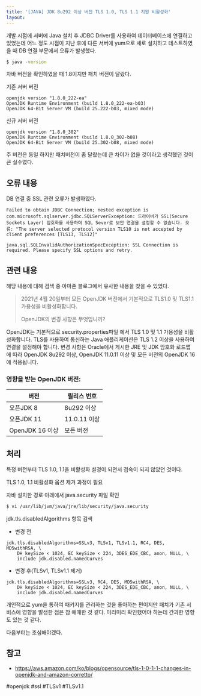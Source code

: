```yaml
---
title: '[JAVA] JDK 8u292 이상 버전 TLS 1.0, TLS 1.1 지원 비활성화'
layout: 
---
```


개발 시점에 서버에 Java 설치 후 JDBC Driver를 사용하여 데이터베이스에 연결하고 있었는데
어느 정도 시점이 지난 후에 다른 서버에 yum으로 새로 설치하고 테스트하였을 때 DB 연결 부문에서 오류가 발생했다.


```sh
$ java -version
```

자바 버전을 확인하였을 때 1.8이지만 패치 버전이 달랐다.

기존 서버 버전

```
openjdk version "1.8.0_222-ea" 
OpenJDK Runtime Environment (build 1.8.0_222-ea-b03)
OpenJDK 64-Bit Server VM (build 25.222-b03, mixed mode)
```

신규 서버 버전

```
openjdk version "1.8.0_302"
OpenJDK Runtime Environment (build 1.8.0_302-b08)
OpenJDK 64-Bit Server VM (build 25.302-b08, mixed mode)
```

주 버전은 동일 하지만 패치버전이 좀 달랐는데 큰 차이가 없을 것이라고 생각했던 것이 큰 실수였다.


## 오류 내용

DB 연결 중 SSL 관련 오류가 발생하였다.

```
Failed to obtain JDBC Connection; nested exception is com.microsoft.sqlserver.jdbc.SQLServerException: 드라이버가 SSL(Secure Sockets Layer) 암호화를 사용하여 SQL Sever로 보안 연결을 설정할 수 없습니다. 오류: "The server selected protocol version TLS10 is not accepted by client preferences [TLS13, TLS12]"
```

```
java.sql.SQLInvalidAuthorizationSpecException: SSL Connection is required. Please specify SSL options and retry.
```

## 관련 내용

해당 내용에 대해 검색 중 아마존 블로그에서 유사한 내용을 찾을 수 있었다.

> 2021년 4월 20일부터 모든 OpenJDK 버전에서 기본적으로 TLS1.0 및 TLS1.1 가용성을 비활성화합니다.    
>   
> OpenJDK의 변경 사항은 무엇입니까?
> 
OpenJDK는 기본적으로 security.properties파일 에서 TLS 1.0 및 1.1 가용성을 비활성화합니다. TLS를 사용하여 통신하는 Java 애플리케이션은 TLS 1.2 이상을 사용하여 연결을 설정해야 합니다. 변경 사항은 Oracle에서 게시한 JRE 및 JDK 암호화 로드맵에 따라 OpenJDK 8u292 이상, OpenJDK 11.0.11 이상 및 모든 버전의 OpenJDK 16에 적용됩니다.


### 영향을 받는 OpenJDK 버전:

|버전	|릴리스 번호|
|---|---|
|오픈JDK 8|	8u292 이상|
|오픈JDK 11|	11.0.11 이상|
|OpenJDK 16 이상|	모든 버전|


## 처리

특정 버전부터 TLS 1.0, 1.1을 비활성화 설정이 되면서 접속이 되지 않았던 것이다.

TLS 1.0, 1.1 비활성화 옵션 제거 과정이 필요

자바 설치한 경로 아래에서 java.security 파일 확인

```sh
$ vi /usr/lib/jvm/java/jre/lib/security/java.security
```


jdk.tls.disabledAlgorithms 항목 검색

* 변경 전

 
```
jdk.tls.disabledAlgorithms=SSLv3, TLSv1, TLSv1.1, RC4, DES, MD5withRSA, \
    DH keySize < 1024, EC keySize < 224, 3DES_EDE_CBC, anon, NULL, \
    include jdk.disabled.namedCurves
```

* 변경 후(TLSv1, TLSv1.1 제거)

```
jdk.tls.disabledAlgorithms=SSLv3, RC4, DES, MD5withRSA, \
    DH keySize < 1024, EC keySize < 224, 3DES_EDE_CBC, anon, NULL, \
    include jdk.disabled.namedCurves
```


개인적으로 yum을 통하여 패키지를 관리하는 것을 좋아하는 편이지만 패치가 기존 서비스에 영향을 발생한 점은 참 애매한 것 같다. 미리미리 확인했어야 하는데 간과한 영향도 있는 것 같다.

다음부터는 조심해야겠다.

## 참고

- https://aws.amazon.com/ko/blogs/opensource/tls-1-0-1-1-changes-in-openjdk-and-amazon-corretto/


#openjdk #ssl #TLSv1 #TLSv1.1